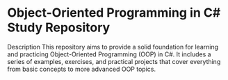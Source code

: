 # Object-Oriented Programming in C# Study Repository
Description
This repository aims to provide a solid foundation for learning and practicing Object-Oriented Programming (OOP) in C#. It includes a series of examples, exercises, and practical projects that cover everything from basic concepts to more advanced OOP topics.
